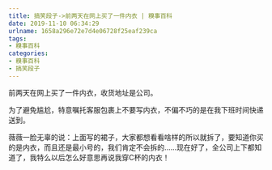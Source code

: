 ```yaml
---
title: 搞笑段子->前两天在网上买了一件内衣 | 糗事百科
date: 2019-11-10 06:34:29
urlname: 1658a296e72e7d4e06728f25eaf239ca
tags: 
- 糗事百科
categories:
- 糗事百科
- 搞笑段子
---
```

前两天在网上买了一件内衣，收货地址是公司。

为了避免尴尬，特意嘱托客服包裹上不要写内衣，不偏不巧的是在我下班时间快递送到。

薇薇一脸无辜的说：上面写的裙子，大家都想看看啥样的所以就拆了，要知道你买的是内衣，而且还是最小号的，我们肯定不会拆的……现在好了，全公司上下都知道了，我特么以后怎么好意思再说我穿C杯的内衣！


